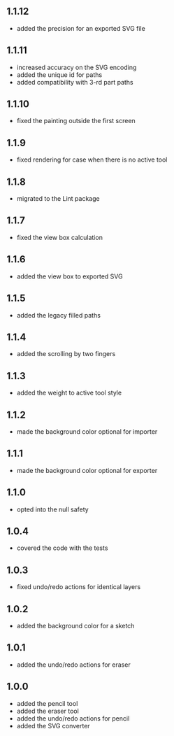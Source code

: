 ## 1.1.12

* added the precision for an exported SVG file

## 1.1.11

* increased accuracy on the SVG encoding
* added the unique id for paths
* added compatibility with 3-rd part paths

## 1.1.10

* fixed the painting outside the first screen 

## 1.1.9

* fixed rendering for case when there is no active tool

## 1.1.8

* migrated to the Lint package

## 1.1.7

* fixed the view box calculation

## 1.1.6

* added the view box to exported SVG 

## 1.1.5

* added the legacy filled paths

## 1.1.4

* added the scrolling by two fingers

## 1.1.3

* added the weight to active tool style

## 1.1.2

* made the background color optional for importer

## 1.1.1

* made the background color optional for exporter

## 1.1.0

* opted into the null safety

## 1.0.4

* covered the code with the tests

## 1.0.3

* fixed undo/redo actions for identical layers

## 1.0.2

* added the background color for a sketch

## 1.0.1

* added the undo/redo actions for eraser

## 1.0.0

* added the pencil tool
* added the eraser tool
* added the undo/redo actions for pencil
* added the SVG converter
